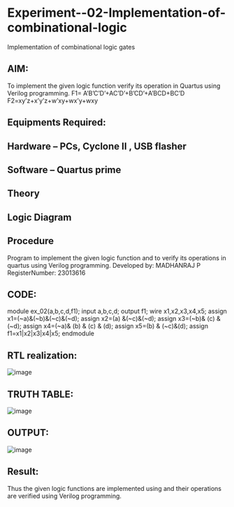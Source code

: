 # Experiment--02-Implementation-of-combinational-logic
Implementation of combinational logic gates
 
## AIM:
To implement the given logic function verify its operation in Quartus using Verilog programming.
 F1= A’B’C’D’+AC’D’+B’CD’+A’BCD+BC’D
F2=xy’z+x’y’z+w’xy+wx’y+wxy
 
 
 
## Equipments Required:
## Hardware – PCs, Cyclone II , USB flasher
## Software – Quartus prime


## Theory
 

## Logic Diagram
## Procedure

Program to implement the given logic function and to verify its operations in quartus using Verilog programming.
Developed by: MADHANRAJ P
RegisterNumber:  23013616
## CODE:
module ex_02(a,b,c,d,f1);
input a,b,c,d;
output f1;
wire x1,x2,x3,x4,x5;
assign x1=(~a)&(~b)&(~c)&(~d);
assign x2=(a) &(~c)&(~d);
assign x3=(~b)& (c) &(~d);
assign x4=(~a)& (b) & (c) & (d);
assign x5=(b) & (~c)&(d);
assign f1=x1|x2|x3|x4|x5;
endmodule
## RTL realization:
![image](https://github.com/madhanraj67/Experiment--02-Implementation-of-combinational-logic-/assets/150319515/cbc98fc9-c4f0-4da4-8f15-1666b67d240e)
## TRUTH TABLE:
![image](https://github.com/madhanraj67/Experiment--02-Implementation-of-combinational-logic-/assets/150319515/be2b6134-b79e-48be-bfa6-549f31663090)

## OUTPUT:
![image](https://github.com/madhanraj67/Experiment--02-Implementation-of-combinational-logic-/assets/150319515/7f4ba72a-4705-47dd-8503-7e085c0dcc20)

## Result:
Thus the given logic functions are implemented using  and their operations are verified using Verilog programming.
